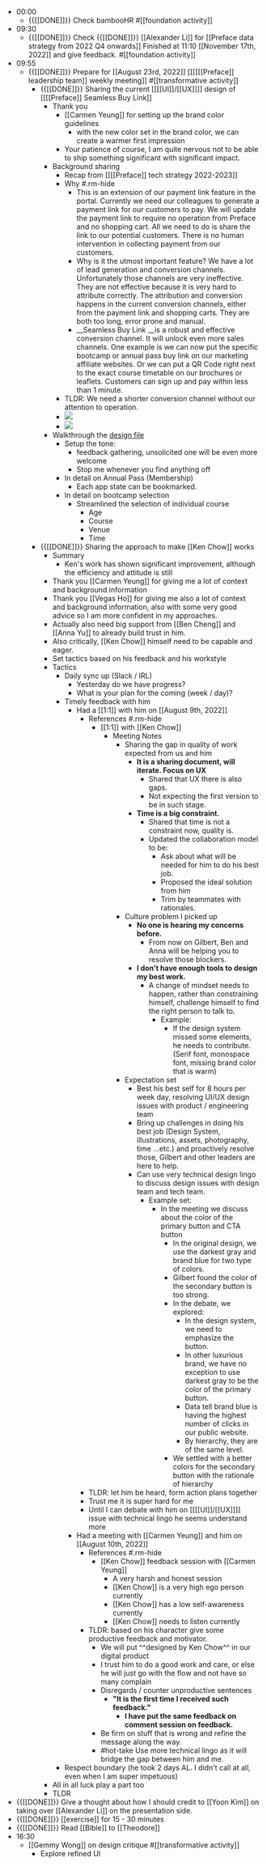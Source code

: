 - 00:00
    - {{[[DONE]]}}  Check bambooHR #[[foundation activity]]
- 09:30
    - {{[[DONE]]}}  Check {{[[DONE]]}}  [[Alexander Li]] for [[Preface data strategy from 2022 Q4 onwards]]  Finished at 11:10 [[November 17th, 2022]] and give feedback. #[[foundation activity]]
- 09:55
    - {{[[DONE]]}}  Prepare for [[August 23rd, 2022]] [[[[[[Preface]] leadership team]] weekly meeting]] #[[transformative activity]]
        - {{[[DONE]]}}  Sharing the current [[[[UI]]/[[UX]]]] design of [[[[Preface]] Seamless Buy Link]]
            - Thank you 
                - [[Carmen Yeung]] for setting up the brand color guidelines
                    - with the new color set in the brand color, we can create a warmer first impression
                - Your patience of course, I am quite nervous not to be able to ship something significant with significant impact.
            - Background sharing
                - Recap from [[[[Preface]] tech strategy 2022-2023]]
                - Why #.rm-hide
                    - This is an extension of our payment link feature in the portal. Currently we need our colleagues to generate a payment link for our customers to pay. We will update the payment link to require no operation from Preface and no shopping cart. All we need to do is share the link to our potential customers. There is no human intervention in collecting payment from our customers.
                    - Why is it the utmost important feature? We have a lot of lead generation and conversion channels. Unfortunately those channels are very ineffective. They are not effective because it is very hard to attribute correctly. The attribution and conversion happens in the current conversion channels, either from the payment link and shopping carts. They are both too long, error prone and manual.
                    - __Seamless Buy Link __is a robust and effective conversion channel. It will unlock even more sales channels. One example is we can now put the specific bootcamp or annual pass buy link on our marketing affiliate websites. Or we can put a QR Code right next to the exact course timetable on our brochures or leaflets. Customers can sign up and pay within less than 1 minute.
                - TLDR: We need a shorter conversion channel without our attention to operation.
                - ![](https://firebasestorage.googleapis.com/v0/b/firescript-577a2.appspot.com/o/imgs%2Fapp%2FChaChaanTeng%2F_KzkJJERnF.04.27.png?alt=media&token=4a1c93fd-eb31-4f35-8794-9fe828ea5728)
                - ![](https://firebasestorage.googleapis.com/v0/b/firescript-577a2.appspot.com/o/imgs%2Fapp%2FChaChaanTeng%2F2gSk2jNpVy.05.22.png?alt=media&token=ed048d0f-c8a4-4477-bbc4-54d25b9d6097)
            - Walkthrough the [design file](https://www.figma.com/file/uncY5aLrkCffPpvnGshytR/Preface-Web-2022?node-id=6779%3A62418)
                - Setup the tone: 
                    - feedback gathering, unsolicited one will be even more welcome
                    - Stop me whenever you find anything off
                - In detail on Annual Pass (Membership)
                    - Each app state can be bookmarked.
                - In detail on bootcamp selection
                    - Streamlined the selection of individual course
                        - Age
                        - Course
                        - Venue
                        - Time
        - {{[[DONE]]}}  Sharing the approach to make [[Ken Chow]] works
            - Summary
                - Ken's work has shown significant improvement, although the efficiency and attitude is still
            - Thank you [[Carmen Yeung]] for giving me a lot of context and background information
            - Thank you [[Vegas Ho]] for giving me also a lot of context and background information, also with some very good advice so I am more confident in my approaches.
            - Actually also need big support from [[Ben Cheng]] and [[Anna Yu]] to already build trust in him.
            - Also critically, [[Ken Chow]] himself need to be capable and eager.
            - Set tactics based on his feedback and his workstyle
            - Tactics
                - Daily sync up (Slack / IRL)
                    - Yesterday do we have progress?
                    - What is your plan for the coming (week / day)?
                - Timely feedback with him
                    - Had a [[1:1]] with him on [[August 9th, 2022]]
                        - References #.rm-hide
                            - [[1:1]] with [[Ken Chow]]
                                - Meeting Notes
                                    - Sharing the gap in quality of work expected from us and him
                                        - __**It is a sharing document, will iterate. Focus on UX**__
                                            - Shared that UX there is also gaps.
                                            - Not expecting the first version to be in such stage.
                                        - **__Time is a big constraint.__**
                                            - Shared that time is not a constraint now, quality is.
                                            - Updated the collaboration model to be:
                                                - Ask about what will be needed for him to do his best job.
                                                - Proposed the ideal solution from him
                                                - Trim by teammates with rationales.
                                    - Culture problem I picked up
                                        - **__No one is hearing my concerns before.__**
                                            - From now on Gilbert, Ben and Anna will be helping you to resolve those blockers.
                                        - **__I don't have enough tools to design my best work.__**
                                            - A change of mindset needs to happen, rather than constraining himself, challenge himself to find the right person to talk to.
                                                - Example: 
                                                    - If the design system missed some elements, he needs to contribute. (Serif font, monospace font, missing brand color that is warm)
                                    - Expectation set
                                        - Best his best self for 8 hours per week day, resolving UI/UX design issues with product / engineering team
                                        - Bring up challenges in doing his best job (Design System, illustrations, assets, photography, time ...etc.) and proactively resolve those, Gilbert and other leaders are here to help.
                                        - Can use very technical design lingo to discuss design issues with design team and tech team.
                                            - Example set:
                                                - In the meeting we discuss about the color of the primary button and CTA button
                                                    - In the original design, we use the darkest gray and brand blue for two type of colors.
                                                    - Gilbert found the color of the secondary button is too strong.
                                                    - In the debate, we explored:
                                                        - In the design system, we need to emphasize the button.
                                                        - In other luxurious brand, we have no exception to use darkest gray to be the color of the primary button.
                                                        - Data tell brand blue is having the highest number of clicks in our public website.
                                                        - By hierarchy, they are of the same level.
                                                    - We settled with a better colors for the secondary button with the rationale of hierarchy
                        - TLDR: let him be heard, form action plans together
                        - Trust me it is super hard for me
                        - Until I can debate with him on [[[[UI]]/[[UX]]]] issue with technical lingo he seems understand more
                    - Had a meeting with [[Carmen Yeung]] and him on [[August 10th, 2022]]
                        - References #.rm-hide
                            - [[Ken Chow]] feedback session with [[Carmen Yeung]]
                                - A very harsh and honest session
                                - [[Ken Chow]] is a very high ego person currently
                                - [[Ken Chow]] has a low self-awareness currently
                                - [[Ken Chow]] needs to listen currently
                        - TLDR: based on his character give some productive feedback and motivator.
                            - We will put ^^designed by Ken Chow^^ in our digital product
                            - I trust him to do a good work and care, or else he will just go with the flow and not have so many complain
                            - Disregards / counter unproductive sentences
                                - **"It is the first time I received such feedback."**
                                    - __I have put the same feedback on comment session on feedback.__
                            - Be firm on stuff that is wrong and refine the message along the way.
                            - #hot-take Use more technical lingo as it will bridge the gap between him and me.
                - Respect boundary (he took 2 days AL. I didn't call at all, even when I am super impetuous)
            - All in all luck play a part too
            - TLDR
- {{[[DONE]]}}  Give a thought about how I should credit to [[Yoon Kim]] on taking over [[Alexander Li]] on the presentation side.
- {{[[DONE]]}}  [[exercise]] for 15 - 30 minutes
- {{[[DONE]]}}  Read [[Bible]] to [[Theodore]]
- 16:30
    - [[Gemmy Wong]] on design critique #[[transformative activity]]
        - Explore refined UI
